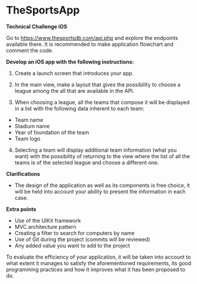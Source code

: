 # TheSportsApp
**Technical Challenge iOS**

Go to https://www.thesportsdb.com/api.php and explore the endpoints available there.
It is recommended to make application flowchart and comment the code.

**Develop an iOS app with the following instructions:**
1. Create a launch screen that introduces your app.

2. In the main view, make a layout that gives the possibility to choose a league among the 
all that are available in the API.

3. When choosing a league, all the teams that compose it will be displayed in a list with
the following data inherent to each team:

- Team name
- Stadium name
- Year of foundation of the team
- Team logo

4. Selecting a team will display additional team information (what you want) with the 
possibility of returning to the view where the list of all the teams is of the selected 
league and choose a different one.

**Clarifications**
- The design of the application as well as its components is free choice, it will be held
into account your ability to present the information in each case.

**Extra points**
- Use of the UIKit framework
- MVC architecture pattern
- Creating a filter to search for computers by name
- Use of Git during the project (commits will be reviewed)
- Any added value you want to add to the project

To evaluate the efficiency of your application, it will be taken into account to what extent
it manages to satisfy the aforementioned requirements, its good programming practices and
how it improves what it has been proposed to do.
